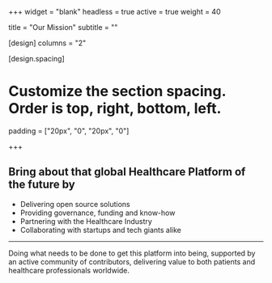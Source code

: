 +++
widget = "blank"
headless = true
active = true
weight = 40

title = "Our Mission"
subtitle = ""

[design]
  columns = "2"

[design.spacing]
  # Customize the section spacing. Order is top, right, bottom, left.
  padding = ["20px", "0", "20px", "0"]

+++

## Bring about that global Healthcare Platform of the future by

* Delivering open source solutions
* Providing governance, funding and know-how
* Partnering with the Healthcare Industry
* Collaborating with startups and tech giants alike


---

Doing what needs to be done to get this platform into being, supported by an active community of contributors, delivering value to both patients and healthcare professionals worldwide.

